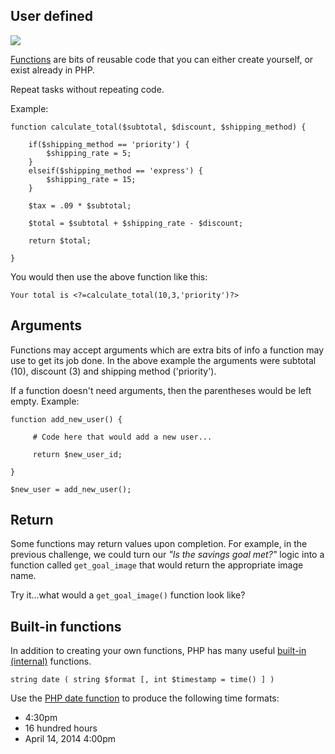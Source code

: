## User defined

<img src='http://thewc.co.s3.amazonaws.com/challenges/php-wikipedia-definition-of-function.png'>

[Functions](http://us1.php.net/manual/en/language.functions.php) are bits of reusable code that you can either create yourself, or exist already in PHP.

Repeat tasks without repeating code.

Example: 

	function calculate_total($subtotal, $discount, $shipping_method) {
	
	    if($shipping_method == 'priority') {
	        $shipping_rate = 5;
	    }
	    elseif($shipping_method == 'express') {
	        $shipping_rate = 15;
	    }
	
	    $tax = .09 * $subtotal;
	
	    $total = $subtotal + $shipping_rate - $discount;
	
	    return $total;
	
	}

You would then use the above function like this:	

	Your total is <?=calculate_total(10,3,'priority')?>
	
	

## Arguments
Functions may accept arguments which are extra bits of info a function may use to get its job done. In the above example the arguments were subtotal (10), discount (3) and shipping method ('priority').

If a function doesn't need arguments, then the parentheses would be left empty. Example:
	
	function add_new_user() {
	 
	     # Code here that would add a new user...
	 
	     return $new_user_id;
	 
	}
	 
	$new_user = add_new_user();
	
## Return
Some functions may return values upon completion. For example, in the previous challenge, we could turn our *"Is the savings goal met?"* logic into a function called `get_goal_image` that would return the appropriate image name.

Try it...what would a `get_goal_image()` function look like?


## Built-in functions

In addition to creating your own functions, PHP has many useful [built-in (internal)](http://us2.php.net/manual/en/functions.internal.php) functions. 

	string date ( string $format [, int $timestamp = time() ] )

Use the [PHP date function](http://us1.php.net/manual/en/function.date.php) to produce the following time formats:

* 4:30pm
* 16 hundred hours
* April 14, 2014 4:00pm
